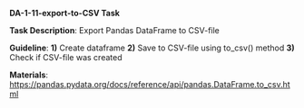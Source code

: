 **DA-1-11-export-to-CSV Task**

**Task Description**: Export Pandas DataFrame to CSV-file

**Guideline**:
    **1)** Create dataframe
    **2)** Save to CSV-file using to_csv() method
    **3)** Check if CSV-file was created

**Materials**: https://pandas.pydata.org/docs/reference/api/pandas.DataFrame.to_csv.html
